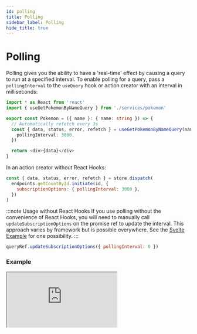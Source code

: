 ```yaml
---
id: polling
title: Polling
sidebar_label: Polling
hide_title: true
---
```


# Polling

Polling gives you the ability to have a 'real-time' effect by causing a query to run at a specified interval. To enable polling for a query, pass a `pollingInterval` to the `useQuery` hook or action creator with an interval in milliseconds:

```ts title="src/Pokemon.tsx"
import * as React from 'react'
import { useGetPokemonByNameQuery } from './services/pokemon'

export const Pokemon = ({ name }: { name: string }) => {
  // Automatically refetch every 3s
  const { data, status, error, refetch } = useGetPokemonByNameQuery(name, {
    pollingInterval: 3000,
  })

  return <div>{data}</div>
}
```

In an action creator without React Hooks:

```js
const { data, status, error, refetch } = store.dispatch(
  endpoints.getCountById.initiate(id, {
    subscriptionOptions: { pollingInterval: 3000 },
  })
)
```

:::note Usage without React Hooks
If you use polling without the convenience of React Hooks, you will need to manually call `updateSubscriptionOptions` on the promise ref to update the interval. This approach varies by framework but is possible everywhere. See the [Svelte Example](./examples#svelte) for one possibility.
:::

```js
queryRef.updateSubscriptionOptions({ pollingInterval: 0 })
```

### Example

<iframe
  src="https://codesandbox.io/embed/concepts-polling-gorpg?fontsize=12&hidenavigation=1&theme=dark"
  style={{ width: '100%', height: '600px', border: 0, borderRadius: '4px', overflow: 'hidden' }}
  title="rtk-query-react-hooks-example"
  allow="geolocation; microphone; camera; midi; vr; accelerometer; gyroscope; payment; ambient-light-sensor; encrypted-media; usb"
  sandbox="allow-modals allow-forms allow-popups allow-scripts allow-same-origin"
></iframe>
